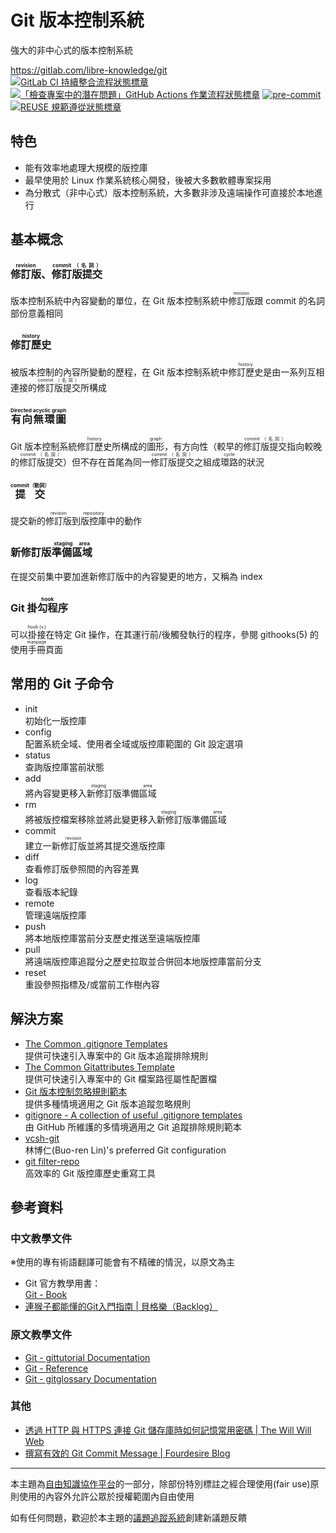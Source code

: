 # Git 版本控制系統

強大的非中心式的版本控制系統

<https://gitlab.com/libre-knowledge/git>  
[![GitLab CI 持續整合流程狀態標章](https://gitlab.com/libre-knowledge/git/badges/main/pipeline.svg?ignore_skipped=true "點擊查看 GitLab CI 持續整合流程的運行狀態")](https://gitlab.com/libre-knowledge/git/-/commits/main) [![「檢查專案中的潛在問題」GitHub Actions 作業流程狀態標章](https://github.com/libre-knowledge/git/actions/workflows/check-potential-problems.yml/badge.svg "本專案使用 GitHub Actions 自動化檢查專案中的潛在問題")](https://github.com/libre-knowledge/git/actions/workflows/check-potential-problems.yml) [![pre-commit](https://img.shields.io/badge/pre--commit-enabled-brightgreen?logo=pre-commit&logoColor=white "本專案使用 pre-commit 檢查專案中的潛在問題")](https://github.com/pre-commit/pre-commit) [![REUSE 規範遵從狀態標章](https://api.reuse.software/badge/gitlab.com/libre-knowledge/git "本專案遵從 REUSE 規範降低軟體授權合規成本")](https://api.reuse.software/info/gitlab.com/libre-knowledge/git)

## 特色

* 能有效率地處理大規模的版控庫
* 最早使用於 Linux 作業系統核心開發，後被大多數軟體專案採用
* 為分散式（非中心式）版本控制系統，大多數非涉及遠端操作可直接於本地進行

## 基本概念

### <ruby>修訂版<rp>(</rp><rt>revision</rt><rp>)</rp></ruby>、<ruby>修訂版提交<rp>(</rp><rt>commit（名詞）</rt><rp>)</rp></ruby>

版本控制系統中內容變動的單位，在 Git 版本控制系統中<ruby>修訂版<rp>(</rp><rt>revision</rt><rp>)</rp></ruby>跟 commit 的名詞部份意義相同

### <ruby>修訂歷史<rp>(</rp><rt>history</rt><rp>)</rp></ruby>

被版本控制的內容所變動的歷程，在 Git 版本控制系統中<ruby>修訂歷史<rp>(</rp><rt>history</rt><rp>)</rp></ruby>是由一系列互相連接的<ruby>修訂版提交<rp>(</rp><rt>commit（名詞）</rt><rp>)</rp></ruby>所構成

### <ruby>有向無環圖<rp>(</rp><rt>Directed acyclic graph</rt><rp>)</rp></ruby>

Git 版本控制系統<ruby>修訂歷史<rp>(</rp><rt>history</rt><rp>)</rp></ruby>所構成的<ruby>圖形<rt>graph</rt></ruby>，有方向性（較早的<ruby>修訂版提交<rp>(</rp><rt>commit（名詞）</rt><rp>)</rp></ruby>指向較晚的<ruby>修訂版提交<rp>(</rp><rt>commit（名詞）</rt><rp>)</rp></ruby>）但不存在首尾為同一<ruby>修訂版提交<rp>(</rp><rt>commit（名詞）</rt><rp>)</rp></ruby>之組成<ruby>環路<rt>cycle</rt></ruby>的狀況

### <ruby>提交<rp>(</rp><rt>commit（動詞）</rt><rp>)</rp></ruby>

提交新的<ruby>修訂版<rp>(</rp><rt>revision</rt><rp>)</rp></ruby>到<ruby>版控庫<rt>repository</rt></ruby>中的動作

### 新修訂版<ruby>準備區域<rt>staging area</rt></ruby>

在提交前集中要加進新修訂版中的內容變更的地方，又稱為 index

### Git <ruby>掛勾程序<rt>hook</rt></ruby>

可以<ruby>掛接<rt>hook (v.)</rt></ruby>在特定 Git 操作，在其運行前/後觸發執行的程序，參閱 githooks(5) 的<ruby>使用手冊頁面<rt>manpage</rt></ruby>

## 常用的 Git 子命令

* init  
  初始化一版控庫
* config  
  配置系統全域、使用者全域或版控庫範圍的 Git 設定選項
* status  
  查詢版控庫當前狀態
* add  
  將內容變更移入<ruby>新修訂版準備區域<rp>(</rp><rt>staging area</rt><rp>)</rp></ruby>
* rm  
  將被版控檔案移除並將此變更移入<ruby>新修訂版準備區域<rp>(</rp><rt>staging area</rt><rp>)</rp></ruby>
* commit  
  建立一新<ruby>修訂版<rp>(</rp><rt>revision</rt><rp>)</rp></ruby>並將其提交進版控庫
* diff  
  查看修訂版參照間的內容差異
* log  
  查看版本紀錄
* remote  
  管理遠端版控庫
* push  
  將本地版控庫當前分支歷史推送至遠端版控庫
* pull  
  將遠端版控庫追蹤分之歷史拉取並合併回本地版控庫當前分支
* reset  
  重設參照指標及/或當前工作樹內容

## 解決方案

* [The Common .gitignore Templates](https://github.com/the-common/gitignore-templates)  
  提供可快速引入專案中的 Git 版本追蹤排除規則
* [The Common Gitattributes Template](https://github.com/the-common/gitattributes-templates)  
  提供可快速引入專案中的 Git 檔案路徑屬性配置檔
* [Git 版本控制忽略規則範本](https://github.com/brlin-tw/Git_ignore_rules_template)  
  提供多種情境適用之 Git 版本追蹤忽略規則
* [gitignore - A collection of useful .gitignore templates](https://github.com/github/gitignore)  
  由 GitHub 所維護的多情境適用之 Git 追蹤排除規則範本
* [vcsh-git](https://github.com/brlin-tw/vcsh-git)  
  林博仁(Buo-ren Lin)'s preferred Git configuration
* [git filter-repo](https://gitlab.com/libre-knowledge/git-filter-repo)  
  高效率的 Git 版控庫歷史重寫工具

## 參考資料

### 中文教學文件

※使用的專有術語翻譯可能會有不精確的情況，以原文為主

* Git 官方教學用書：  
  [Git - Book](https://git-scm.com/book/zh-tw/v2)
* [連猴子都能懂的Git入門指南 | 貝格樂（Backlog）](https://backlog.com/git-tutorial/tw/)

### 原文教學文件

* [Git - gittutorial Documentation](https://git-scm.com/docs/gittutorial)
* [Git - Reference](https://git-scm.com/docs)
* [Git - gitglossary Documentation](https://git-scm.com/docs/gitglossary)

### 其他

* [透過 HTTP 與 HTTPS 連接 Git 儲存庫時如何記憶常用密碼 | The Will Will Web](https://blog.miniasp.com/post/2014/05/22/Credential-Store-for-Git-HTTP-HTTPS)
* [撰寫有效的 Git Commit Message | Fourdesire Blog](https://blog.fourdesire.com/2018/07/03/%E6%92%B0%E5%AF%AB%E6%9C%89%E6%95%88%E7%9A%84-git-commit-message/)

---

本主題為[自由知識協作平台](https://gitlab.com/libre-knowledge/libre-knowledge)的一部分，除部份特別標註之經合理使用(fair use)原則使用的內容外允許公眾於授權範圍內自由使用

如有任何問題，歡迎於本主題的[議題追蹤系統](https://gitlab.com/libre-knowledge/git/-/issues)創建新議題反饋
